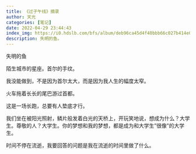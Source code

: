 ```yaml
---
title: 《过子午线》摘录
author: 天光
categories: [笔记]
date: 2022-04-29 23:44:43
index_img: https://i0.hdslb.com/bfs/album/deb96ca45d4f40bbb66c027b414e00aa09c75857.jpg@600w.webp
description: 失明的鱼。
---
```


失明的鱼

陌生城市的星座。首尔的手纹。

我没能做到，不是因为首尔太大，而是因为我人生的幅度太窄。

火车拖着长长的尾巴游过首都。

这是一场长跑，总要有人垫底才行。

我们坐在被阳光照射，鳞片般发着白光的天桥上，开玩笑地说，想成为什么？大学生。尊敬的人？大学生。你的梦想和我的梦想，都是成为和大学生”很像"的大学生。

时间不停在流逝，我要回答的问题是我在流逝的时间里做了什么。